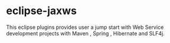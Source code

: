 eclipse-jaxws
=============

This eclipse plugins provides user a jump start with Web Service development projects with Maven , Spring , Hibernate and SLF4j.